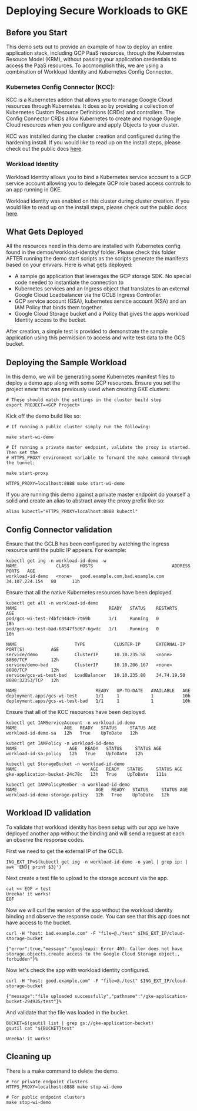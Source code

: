 # Deploying Secure Workloads to GKE

## Before you Start
This demo sets out to provide an example of how to deploy an entire application stack, including GCP PaaS resources, through the Kubernetes Resouce Model (KRM), without passing your application credentials to access the PaaS resources. To accmomplish this, we are using a combination of Workload Identity and Kubernetes Config Connector. 

### Kubernetes Config Connector (KCC):
KCC is a Kubernetes addon that allows you to manage Google Cloud resources through Kubernetes. It does so by providing a collection of Kubernetes Custom Resource Definitions (CRDs) and controllers. The Config Connector CRDs allow Kubernetes to create and manage Google Cloud resources when you configure and apply Objects to your cluster.

KCC was installed during the cluster creation and configured during the hardening install. If you would like to read up on the install steps, please check out the public docs [here](https://cloud.google.com/config-connector/docs/how-to/install-upgrade-uninstall).

### Workload Identity
Workload Identity allows you to bind a Kubernetes service account to a GCP service account allowing you to delegate GCP role based access controls to an app running in GKE.

Workload identity was enabled on this cluster during cluster creation. If you would like to read up on the install steps, please check out the public docs [here](https://cloud.google.com/kubernetes-engine/docs/how-to/workload-identity).

## What Gets Deployed
All the resources need in this demo are installed with Kubernetes config found in the demos/workload-identity/ folder. Please check this folder AFTER running the demo start scripts as the scripts generate the manifests based on your envvars. Here is what gets deployed:
* A sample go application that leverages the GCP storage SDK. No special code needed to instantiate the connection to 
* Kubernetes services and an Ingress object that translates to an external Google Cloud Loadbalancer via the GCLB Ingress Controller.
* GCP service account (GSA), kubernetes service account (KSA) and an IAM Policy that binds them together.
* Google Cloud Storage bucket and a Policy that gives the apps workload Identity access to the bucket.

After creation, a simple test is provided to demonstrate the sample application using this permission to access and write test data to the GCS bucket.  

## Deploying the Sample Workload
In this demo, we will be generating some Kubernetes manifest files to deploy a demo app along with some GCP resources. Ensure you set the project envar that was previously used when creating GKE clusters:

```shell
# These should match the settings in the cluster build step
export PROJECT=<GCP Project>
```
Kick off the demo build like so:
```shell
# If running a public cluster simply run the following:

make start-wi-demo

# If running a private master endpoint, validate the proxy is started. Then set the 
# HTTPS_PROXY environment variable to forward the make command through the tunnel:

make start-proxy

HTTPS_PROXY=localhost:8888 make start-wi-demo
```

If you are running this demo against a private master endpoint do yourself a solid and create an alias to abstract away the proxy prefix like so:
```
alias kubectl="HTTPS_PROXY=localhost:8888 kubectl"
```

## Config Connector validation

Ensure that the GCLB has been configured by watching the ingress resource until the public IP appears. For example:
```shell
kubectl get ing -n workload-id-demo -w
NAME               CLASS    HOSTS                              ADDRESS          PORTS   AGE
workload-id-demo   <none>   good.example.com,bad.example.com   34.107.224.154   80      11h
```

Ensure that all the native Kubernetes resources have been deployed.
```shell
kubectl get all -n workload-id-demo
NAME                                   READY   STATUS    RESTARTS   AGE
pod/gcs-wi-test-74bfc944c9-7t69b       1/1     Running   0          10h
pod/gcs-wi-test-bad-68547f5d67-6gwdc   1/1     Running   0          10h

NAME                      TYPE           CLUSTER-IP      EXTERNAL-IP   PORT(S)          AGE
service/demo              ClusterIP      10.10.235.58    <none>        8080/TCP         12h
service/demo-bad          ClusterIP      10.10.206.167   <none>        8080/TCP         12h
service/gcs-wi-test-bad   LoadBalancer   10.10.235.80    34.74.19.50   8080:32353/TCP   12h

NAME                              READY   UP-TO-DATE   AVAILABLE   AGE
deployment.apps/gcs-wi-test       1/1     1            1           10h
deployment.apps/gcs-wi-test-bad   1/1     1            1           10h
```

Ensure that all of the KCC resources have been deployed.
```shell
kubectl get IAMServiceAccount -n workload-id-demo
NAME                  AGE   READY   STATUS     STATUS AGE
workload-id-demo-sa   12h   True    UpToDate   12h

kubectl get IAMPolicy -n workload-id-demo
NAME                    AGE   READY   STATUS     STATUS AGE
workload-id-sa-policy   12h   True    UpToDate   12h

kubectl get StorageBucket -n workload-id-demo
NAME                            AGE   READY   STATUS     STATUS AGE
gke-application-bucket-24c78c   13h   True    UpToDate   111s

kubectl get IAMPolicyMember -n workload-id-demo
NAME                              AGE   READY   STATUS     STATUS AGE
workload-id-demo-storage-policy   12h   True    UpToDate   12h
```

## Workload ID validation
To validate that workload identity has been setup with our app we have deployed another app without the binding and will send a request at each an observe the response codes.

First we need to get the external IP of the GCLB. 

```shell
ING_EXT_IP=$(kubectl get ing -n workload-id-demo -o yaml | grep ip: | awk 'END{ print $3}')
```
Next create a test file to upload to the storage account via the app.
```shell
cat << EOF > test
Ureeka! it works!
EOF
```
Now we will curl the version of the app without the workload identity binding and observe the response code. You can see that this app does not have access to the bucket.
```shell
curl -H "host: bad.example.com" -F "file=@./test" $ING_EXT_IP/cloud-storage-bucket

{"error":true,"message":"googleapi: Error 403: Caller does not have storage.objects.create access to the Google Cloud Storage object., forbidden"}%
```
Now let's check the app with workload identity configured. 
```shell
curl -H "host: good.example.com" -F "file=@./test" $ING_EXT_IP/cloud-storage-bucket

{"message":"file uploaded successfully","pathname":"/gke-application-bucket-294935/test"}%
```
And validate that the file was loaded in the bucket.
```shell
BUCKET=$(gsutil list | grep gs://gke-application-bucket)
gsutil cat "${BUCKET}test"

Ureeka! it works!
```
## Cleaning up

There is a make command to delete the demo.
```shell
# For private endpoint clusters
HTTPS_PROXY=localhost:8888 make stop-wi-demo

# For public endpoint clusters
make stop-wi-demo
```

